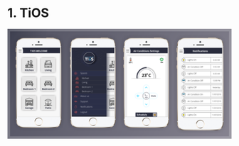# 1. TiOS


![](https://raw.githubusercontent.com/dev-tv/tv-ReactNative/master/TIOS/snapshots/TIOS_mobile_app_banner.png)
